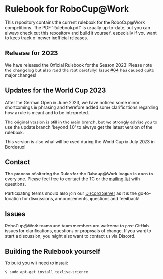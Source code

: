 
Rulebook for RoboCup@Work
========

This repository contains the current rulebook for the RoboCup@Work competitions.
The PDF 'Rulebook.pdf' is usually up-to-date, but you can always check out this repository and build it yourself,
especially if you want to keep track of newer inofficial releases.

## Release for 2023

We have released the Official Rulebook for the Season 2023!
Please note the changelog but also read the rest carefully!
Issue [#64](https://github.com/robocup-at-work/rulebook/issues/64) has caused quite major changes!


## Updates for the World Cup 2023

After the German Open in June 2023, we have noticed some minor shortcomings in phrasing 
and therefore added some clarifications regarding how a rule is meant and to be interpreted.

The original version is still in the main branch, but we strongly advise you to use the
update branch 'beyond_1.0' to always get the latest version of the rulebook.

This version is also what will be used during the World Cup in July 2023 in Bordeaux!


## Contact


The process of altering the Rules for the Roboup@Work league is open to every one. Please feel free to contact the TC or the [mailing list](mailto:rc-work@lists.robocup.org) 
with questions.

Participating teams should also join our [Discord Server](https://discord.gg/6jg7Yv49Dn) as it is the go-to-location for discussions,
announcements, questions and feedback!

## Issues

RoboCup@Work teams and team members are welcome to post GitHub issues for clarifications, questions or proposals of change.
If you want to start a discussion, you might also want to contact us via Discord.

## Building the Rulebook yourself

To build you will need to install:

    $ sudo apt-get install texlive-science

